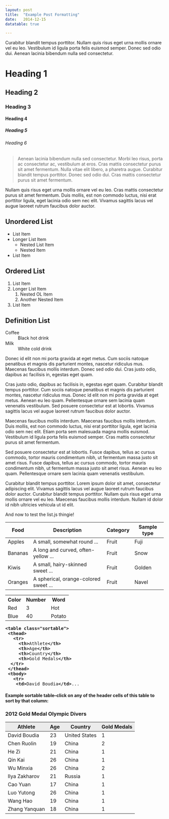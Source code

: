 ```yaml
---
layout: post
title:  "Example Post Formatting"
date:   2014-12-15
datatable: true

---
```


<script src="sorttable.js"></script>

<p class="intro"><span class="dropcap">C</span>urabitur blandit tempus porttitor. Nullam quis risus eget urna mollis ornare vel eu leo. Vestibulum id ligula porta felis euismod semper. Donec sed odio dui. Aenean lacinia bibendum nulla sed consectetur.</p>

# Heading 1

## Heading 2

### Heading 3

#### Heading 4

##### Heading 5

###### Heading 6

<blockquote>Aenean lacinia bibendum nulla sed consectetur. Morbi leo risus, porta ac consectetur ac, vestibulum at eros. Cras mattis consectetur purus sit amet fermentum. Nulla vitae elit libero, a pharetra augue. Curabitur blandit tempus porttitor. Donec sed odio dui. Cras mattis consectetur purus sit amet fermentum.</blockquote>

Nullam quis risus eget urna mollis ornare vel eu leo. Cras mattis consectetur purus sit amet fermentum. Duis mollis, est non commodo luctus, nisi erat porttitor ligula, eget lacinia odio sem nec elit. Vivamus sagittis lacus vel augue laoreet rutrum faucibus dolor auctor.

## Unordered List
* List Item
* Longer List Item
  * Nested List Item
  * Nested Item
* List Item

## Ordered List
1. List Item
2. Longer List Item
    1. Nested OL Item
    2. Another Nested Item
3. List Item

## Definition List
<dl>
  <dt>Coffee</dt>
  <dd>Black hot drink</dd>
  <dt>Milk</dt>
  <dd>White cold drink</dd>
</dl>

Donec id elit non mi porta gravida at eget metus. Cum sociis natoque penatibus et magnis dis parturient montes, nascetur ridiculus mus. Maecenas faucibus mollis interdum. Donec sed odio dui. Cras justo odio, dapibus ac facilisis in, egestas eget quam.

Cras justo odio, dapibus ac facilisis in, egestas eget quam. Curabitur blandit tempus porttitor. Cum sociis natoque penatibus et magnis dis parturient montes, nascetur ridiculus mus. Donec id elit non mi porta gravida at eget metus. Aenean eu leo quam. Pellentesque ornare sem lacinia quam venenatis vestibulum. Sed posuere consectetur est at lobortis. Vivamus sagittis lacus vel augue laoreet rutrum faucibus dolor auctor.

Maecenas faucibus mollis interdum. Maecenas faucibus mollis interdum. Duis mollis, est non commodo luctus, nisi erat porttitor ligula, eget lacinia odio sem nec elit. Etiam porta sem malesuada magna mollis euismod. Vestibulum id ligula porta felis euismod semper. Cras mattis consectetur purus sit amet fermentum.

Sed posuere consectetur est at lobortis. Fusce dapibus, tellus ac cursus commodo, tortor mauris condimentum nibh, ut fermentum massa justo sit amet risus. Fusce dapibus, tellus ac cursus commodo, tortor mauris condimentum nibh, ut fermentum massa justo sit amet risus. Aenean eu leo quam. Pellentesque ornare sem lacinia quam venenatis vestibulum.

Curabitur blandit tempus porttitor. Lorem ipsum dolor sit amet, consectetur adipiscing elit. Vivamus sagittis lacus vel augue laoreet rutrum faucibus dolor auctor. Curabitur blandit tempus porttitor. Nullam quis risus eget urna mollis ornare vel eu leo. Maecenas faucibus mollis interdum. Nullam id dolor id nibh ultricies vehicula ut id elit.

And now to test the list.js thingie!

<div class="datatable-begin"></div>

Food    | Description                           | Category | Sample type
------- | ------------------------------------- | -------- | -----------
Apples  | A small, somewhat round ...           | Fruit    | Fuji
Bananas | A long and curved, often-yellow ...   | Fruit    | Snow
Kiwis   | A small, hairy-skinned sweet ...      | Fruit    | Golden
Oranges | A spherical, orange-colored sweet ... | Fruit    | Navel

<div class="datatable-end"></div>

<style type="text/css">
.tg  {border-collapse:collapse;border-spacing:0;}
.tg td{font-family:Arial, sans-serif;font-size:14px;padding:10px 5px;border-style:solid;border-width:1px;overflow:hidden;word-break:normal;}
.tg th{font-family:Arial, sans-serif;font-size:14px;font-weight:normal;padding:10px 5px;border-style:solid;border-width:1px;overflow:hidden;word-break:normal;}
.tg .tg-yw4l{vertical-align:top}
</style>
<table class="display">
  <tr>
    <th class="tg-yw4l">Color</th>
    <th class="tg-yw4l">Number</th>
    <th class="tg-yw4l">Word</th>
  </tr>
  <tr>
    <td class="tg-yw4l">Red</td>
    <td class="tg-yw4l">3</td>
    <td class="tg-yw4l">Hot</td>
  </tr>
  <tr>
    <td class="tg-yw4l">Blue</td>
    <td class="tg-yw4l">40</td>
    <td class="tg-yw4l">Potato</td>
  </tr>
</table>

<pre><strong>&lt;table class="sortable"&gt;</strong>
<strong> &lt;thead&gt;</strong>
<strong>   &lt;tr&gt;</strong>
<strong>     &lt;th&gt;</strong>Athlete<strong>&lt;/th&gt;</strong>
<strong>     &lt;th&gt;</strong>Age<strong>&lt;/th&gt;</strong>
<strong>     &lt;th&gt;</strong>Country<strong>&lt;/th&gt;</strong>
<strong>     &lt;th&gt;</strong>Gold Medals<strong>&lt;/th&gt;</strong>
<strong>  &lt;/tr&gt;</strong>
<strong> &lt;/thead&gt;</strong>
<strong> &lt;tbody&gt;</strong>
<strong>   &lt;tr&gt;</strong>
<strong>    &lt;td&gt;</strong>David Boudia<strong>&lt;/td&gt;</strong>...</pre>
<h4><a name="example-sortable"></a>Example sortable table&#8211;click on any of the header cells of this table to sort by that column:</h4>
<h3>2012 Gold Medal Olympic Divers</h3>
<table class="display">
<thead>
<tr style="background-color: #ebebeb;">
<th>Athlete</th>
<th>Age</th>
<th>Country</th>
<th>Gold Medals</th>
</tr>
</thead>
<tbody>
<tr>
<td>David Boudia</td>
<td>23</td>
<td>United States</td>
<td>1</td>
</tr>
<tr>
<td>Chen Ruolin</td>
<td>19</td>
<td>China</td>
<td>2</td>
</tr>
<tr>
<td>He Zi</td>
<td>21</td>
<td>China</td>
<td>1</td>
</tr>
<tr>
<td>Qin Kai</td>
<td>26</td>
<td>China</td>
<td>1</td>
</tr>
<tr>
<td>Wu Minxia</td>
<td>26</td>
<td>China</td>
<td>2</td>
</tr>
<tr>
<td>Ilya Zakharov</td>
<td>21</td>
<td>Russia</td>
<td>1</td>
</tr>
<tr>
<td>Cao Yuan</td>
<td>17</td>
<td>China</td>
<td>1</td>
</tr>
<tr>
<td>Luo Yutong</td>
<td>26</td>
<td>China</td>
<td>1</td>
</tr>
<tr>
<td>Wang Hao</td>
<td>19</td>
<td>China</td>
<td>1</td>
</tr>
<tr>
<td>Zhang Yanquan</td>
<td>18</td>
<td>China</td>
<td>1</td>
</tr>
</tbody>
</table>
